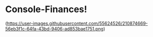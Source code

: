 # Console-Finances!


(https://user-images.githubusercontent.com/55624526/210874669-56eb3f1c-64fa-43bd-9406-ad853bae1751.png)
